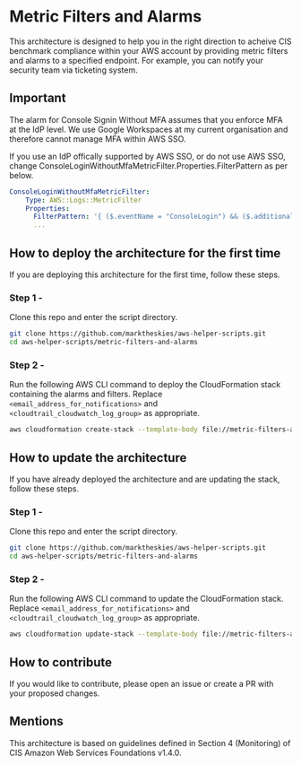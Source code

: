 # Metric Filters and Alarms

This architecture is designed to help you in the right direction to acheive CIS benchmark compliance within your AWS account by providing metric filters and alarms to a specified endpoint. For example, you can notify your security team via ticketing system.

## Important

The alarm for Console Signin Without MFA assumes that you enforce MFA at the IdP level. We use Google Workspaces at my current organisation and therefore cannot manage MFA within AWS SSO.

If you use an IdP offically supported by AWS SSO, or do not use AWS SSO, change ConsoleLoginWithoutMfaMetricFilter.Properties.FilterPattern as per below.

```yaml
ConsoleLoginWithoutMfaMetricFilter:
    Type: AWS::Logs::MetricFilter
    Properties:
      FilterPattern: '{ ($.eventName = "ConsoleLogin") && ($.additionalEventData.MFAUsed != "Yes") }'
      ...
```

## How to deploy the architecture for the first time

If you are deploying this architecture for the first time, follow these steps.

### Step 1 -

Clone this repo and enter the script directory.

```bash
git clone https://github.com/marktheskies/aws-helper-scripts.git
cd aws-helper-scripts/metric-filters-and-alarms
```

### Step 2 -

Run the following AWS CLI command to deploy the CloudFormation stack containing the alarms and filters. Replace `<email_address_for_notifications>` and `<cloudtrail_cloudwatch_log_group>` as appropriate.

```bash
aws cloudformation create-stack --template-body file://metric-filters-and-alarms.cfn.yml --stack-name Metric-Filters-And-Alarms --parameters ParameterKey=NotificationEmailAddress,ParameterValue=<email_address_for_notifications> ParameterKey=CloudTrailLogGroup,ParameterValue=<cloudtrail_cloudwatch_log_group>
```

## How to update the architecture

If you have already deployed the architecture and are updating the stack, follow these steps.

### Step 1 -

Clone this repo and enter the script directory.

```bash
git clone https://github.com/marktheskies/aws-helper-scripts.git
cd aws-helper-scripts/metric-filters-and-alarms
```

### Step 2 -

Run the following AWS CLI command to update the CloudFormation stack. Replace `<email_address_for_notifications>` and `<cloudtrail_cloudwatch_log_group>` as appropriate.

```bash
aws cloudformation update-stack --template-body file://metric-filters-and-alarms.cfn.yml --stack-name Metric-Filters-And-Alarms --parameters ParameterKey=NotificationEmailAddress,ParameterValue=<email_address_for_notifications> ParameterKey=CloudTrailLogGroup,ParameterValue=<cloudtrail_cloudwatch_log_group>
```

## How to contribute

If you would like to contribute, please open an issue or create a PR with your proposed changes.

## Mentions

This architecture is based on guidelines defined in Section 4 (Monitoring) of CIS Amazon Web Services Foundations v1.4.0.
